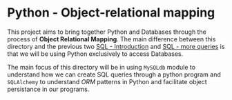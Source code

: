 # Python - Object-relational mapping
This project aims to bring together Python and Databases through the process of **Object Relational Mapping**.  The main difference between this directory and the previous two [SQL - Introduction](/SQL_introduction/) and [SQL - more queries](/SQL_more_queries/) is that we will be using Python exclusively to access Databases.

The main focus of this directory will be in using `MySQLdb` module to understand how we can create SQL queries through a python program and `SQLAlchemy` to understand *ORM* patterns in Python and facilitate object persistance in our programs.
